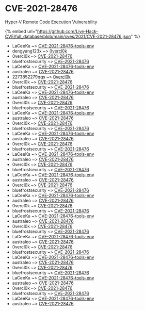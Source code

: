 # CVE-2021-28476

Hyper-V Remote Code Execution Vulnerability

{% embed url="https://github.com/Live-Hack-CVE/full_database/blob/main/cves/2021/CVE-2021-28476.json" %}


* LaCeeKa ~> [CVE-2021-28476-tools-env](https://www.alice-snow.ru/2021/database/cve-2021-28476/cve-2021-28476-tools-env-laceeka)
* dengyang123x ~> [0vercl0k](https://www.alice-snow.ru/2021/database/cve-2021-28476/0vercl0k-dengyang123x)
* 0vercl0k ~> [CVE-2021-28476](https://www.alice-snow.ru/2021/database/cve-2021-28476/cve-2021-28476-0vercl0k)
* bluefrostsecurity ~> [CVE-2021-28476](https://www.alice-snow.ru/2021/database/cve-2021-28476/cve-2021-28476-bluefrostsecurity)
* LaCeeKa ~> [CVE-2021-28476-tools-env](https://www.alice-snow.ru/2021/database/cve-2021-28476/cve-2021-28476-tools-env-laceeka)
* australeo ~> [CVE-2021-28476](https://www.alice-snow.ru/2021/database/cve-2021-28476/cve-2021-28476-australeo)
* 2273852279qqs ~> [0vercl0k](https://www.alice-snow.ru/2021/database/cve-2021-28476/0vercl0k-2273852279qqs)
* 0vercl0k ~> [CVE-2021-28476](https://www.alice-snow.ru/2021/database/cve-2021-28476/cve-2021-28476-0vercl0k)
* bluefrostsecurity ~> [CVE-2021-28476](https://www.alice-snow.ru/2021/database/cve-2021-28476/cve-2021-28476-bluefrostsecurity)
* LaCeeKa ~> [CVE-2021-28476-tools-env](https://www.alice-snow.ru/2021/database/cve-2021-28476/cve-2021-28476-tools-env-laceeka)
* australeo ~> [CVE-2021-28476](https://www.alice-snow.ru/2021/database/cve-2021-28476/cve-2021-28476-australeo)
* 0vercl0k ~> [CVE-2021-28476](https://www.alice-snow.ru/2021/database/cve-2021-28476/cve-2021-28476-0vercl0k)
* bluefrostsecurity ~> [CVE-2021-28476](https://www.alice-snow.ru/2021/database/cve-2021-28476/cve-2021-28476-bluefrostsecurity)
* LaCeeKa ~> [CVE-2021-28476-tools-env](https://www.alice-snow.ru/2021/database/cve-2021-28476/cve-2021-28476-tools-env-laceeka)
* australeo ~> [CVE-2021-28476](https://www.alice-snow.ru/2021/database/cve-2021-28476/cve-2021-28476-australeo)
* 0vercl0k ~> [CVE-2021-28476](https://www.alice-snow.ru/2021/database/cve-2021-28476/cve-2021-28476-0vercl0k)
* bluefrostsecurity ~> [CVE-2021-28476](https://www.alice-snow.ru/2021/database/cve-2021-28476/cve-2021-28476-bluefrostsecurity)
* LaCeeKa ~> [CVE-2021-28476-tools-env](https://www.alice-snow.ru/2021/database/cve-2021-28476/cve-2021-28476-tools-env-laceeka)
* australeo ~> [CVE-2021-28476](https://www.alice-snow.ru/2021/database/cve-2021-28476/cve-2021-28476-australeo)
* 0vercl0k ~> [CVE-2021-28476](https://www.alice-snow.ru/2021/database/cve-2021-28476/cve-2021-28476-0vercl0k)
* bluefrostsecurity ~> [CVE-2021-28476](https://www.alice-snow.ru/2021/database/cve-2021-28476/cve-2021-28476-bluefrostsecurity)
* LaCeeKa ~> [CVE-2021-28476-tools-env](https://www.alice-snow.ru/2021/database/cve-2021-28476/cve-2021-28476-tools-env-laceeka)
* australeo ~> [CVE-2021-28476](https://www.alice-snow.ru/2021/database/cve-2021-28476/cve-2021-28476-australeo)
* 0vercl0k ~> [CVE-2021-28476](https://www.alice-snow.ru/2021/database/cve-2021-28476/cve-2021-28476-0vercl0k)
* bluefrostsecurity ~> [CVE-2021-28476](https://www.alice-snow.ru/2021/database/cve-2021-28476/cve-2021-28476-bluefrostsecurity)
* LaCeeKa ~> [CVE-2021-28476-tools-env](https://www.alice-snow.ru/2021/database/cve-2021-28476/cve-2021-28476-tools-env-laceeka)
* australeo ~> [CVE-2021-28476](https://www.alice-snow.ru/2021/database/cve-2021-28476/cve-2021-28476-australeo)
* 0vercl0k ~> [CVE-2021-28476](https://www.alice-snow.ru/2021/database/cve-2021-28476/cve-2021-28476-0vercl0k)
* bluefrostsecurity ~> [CVE-2021-28476](https://www.alice-snow.ru/2021/database/cve-2021-28476/cve-2021-28476-bluefrostsecurity)
* LaCeeKa ~> [CVE-2021-28476-tools-env](https://www.alice-snow.ru/2021/database/cve-2021-28476/cve-2021-28476-tools-env-laceeka)
* australeo ~> [CVE-2021-28476](https://www.alice-snow.ru/2021/database/cve-2021-28476/cve-2021-28476-australeo)
* 0vercl0k ~> [CVE-2021-28476](https://www.alice-snow.ru/2021/database/cve-2021-28476/cve-2021-28476-0vercl0k)
* bluefrostsecurity ~> [CVE-2021-28476](https://www.alice-snow.ru/2021/database/cve-2021-28476/cve-2021-28476-bluefrostsecurity)
* LaCeeKa ~> [CVE-2021-28476-tools-env](https://www.alice-snow.ru/2021/database/cve-2021-28476/cve-2021-28476-tools-env-laceeka)
* australeo ~> [CVE-2021-28476](https://www.alice-snow.ru/2021/database/cve-2021-28476/cve-2021-28476-australeo)
* 0vercl0k ~> [CVE-2021-28476](https://www.alice-snow.ru/2021/database/cve-2021-28476/cve-2021-28476-0vercl0k)
* bluefrostsecurity ~> [CVE-2021-28476](https://www.alice-snow.ru/2021/database/cve-2021-28476/cve-2021-28476-bluefrostsecurity)
* LaCeeKa ~> [CVE-2021-28476-tools-env](https://www.alice-snow.ru/2021/database/cve-2021-28476/cve-2021-28476-tools-env-laceeka)
* australeo ~> [CVE-2021-28476](https://www.alice-snow.ru/2021/database/cve-2021-28476/cve-2021-28476-australeo)
* 0vercl0k ~> [CVE-2021-28476](https://www.alice-snow.ru/2021/database/cve-2021-28476/cve-2021-28476-0vercl0k)
* bluefrostsecurity ~> [CVE-2021-28476](https://www.alice-snow.ru/2021/database/cve-2021-28476/cve-2021-28476-bluefrostsecurity)
* LaCeeKa ~> [CVE-2021-28476-tools-env](https://www.alice-snow.ru/2021/database/cve-2021-28476/cve-2021-28476-tools-env-laceeka)
* australeo ~> [CVE-2021-28476](https://www.alice-snow.ru/2021/database/cve-2021-28476/cve-2021-28476-australeo)
* 0vercl0k ~> [CVE-2021-28476](https://www.alice-snow.ru/2021/database/cve-2021-28476/cve-2021-28476-0vercl0k)
* bluefrostsecurity ~> [CVE-2021-28476](https://www.alice-snow.ru/2021/database/cve-2021-28476/cve-2021-28476-bluefrostsecurity)
* LaCeeKa ~> [CVE-2021-28476-tools-env](https://www.alice-snow.ru/2021/database/cve-2021-28476/cve-2021-28476-tools-env-laceeka)
* australeo ~> [CVE-2021-28476](https://www.alice-snow.ru/2021/database/cve-2021-28476/cve-2021-28476-australeo)
* 0vercl0k ~> [CVE-2021-28476](https://www.alice-snow.ru/2021/database/cve-2021-28476/cve-2021-28476-0vercl0k)
* bluefrostsecurity ~> [CVE-2021-28476](https://www.alice-snow.ru/2021/database/cve-2021-28476/cve-2021-28476-bluefrostsecurity)
* LaCeeKa ~> [CVE-2021-28476-tools-env](https://www.alice-snow.ru/2021/database/cve-2021-28476/cve-2021-28476-tools-env-laceeka)
* australeo ~> [CVE-2021-28476](https://www.alice-snow.ru/2021/database/cve-2021-28476/cve-2021-28476-australeo)